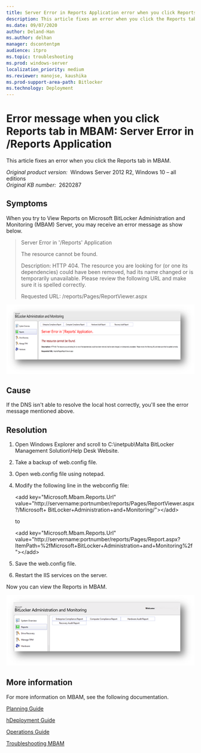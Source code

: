 ```yaml
---
title: Server Error in Reports Application error when you click Reports tab in MBAM
description: This article fixes an error when you click the Reports tab in MBAM.
ms.date: 09/07/2020
author: Deland-Han
ms.author: delhan
manager: dscontentpm
audience: itpro
ms.topic: troubleshooting
ms.prod: windows-server
localization_priority: medium
ms.reviewer: manojse, kaushika
ms.prod-support-area-path: Bitlocker
ms.technology: Deployment
---
```

# Error message when you click Reports tab in MBAM: Server Error in /Reports Application

This article fixes an error when you click the Reports tab in MBAM.

_Original product version:_ &nbsp;Windows Server 2012 R2, Windows 10 – all editions  
_Original KB number:_ &nbsp;2620287

## Symptoms

When you try to View Reports on Microsoft BitLocker Administration and Monitoring (MBAM) Server, you may receive an error message as show below.

> Server Error in '/Reports' Application
>
> The resource cannot be found.
>
> Description: HTTP 404. The resource you are looking for (or one its dependencies) could have been removed, had its name changed or is temporarily unavailable. Please review the following URL and make sure it is spelled correctly.
>
> Requested URL: /reports/Pages/ReportViewer.aspx

![MBAM reports error](./media/server-error-click-reports-tab-mbam/mbam-reports-error.png)

## Cause

If the DNS isn't able to resolve the local host correctly, you'll see the error message mentioned above.

## Resolution

1. Open Windows Explorer and scroll to C:\inetpub\Malta BitLocker Management Solution\Help Desk Website.
2. Take a backup of web.config file.
3. Open web.config file using notepad.
4. Modify the following line in the webconfig file:

    \<add key="Microsoft.Mbam.Reports.Url" value="http://servername:portnumber/reports/Pages/ReportViewer.aspx?/Microsoft+
    BitLocker+Administration+and+Monitoring/">\</add>
    
    to
    
    \<add key="Microsoft.Mbam.Reports.Url" value="http://servername:portnumber/reports/Pages/Report.aspx?ItemPath=%2fMicrosoft+BitLocker+Administration+and+Monitoring%2f">\</add>

5. Save the web.config file.
6. Restart the IIS services on the server.

Now you can view the Reports in MBAM.

![MBAM reports](./media/server-error-click-reports-tab-mbam/mbam-reports.png)

## More information

For more information on MBAM, see the following documentation.

[Planning Guide](https://onlinehelp.microsoft.com/mdop/hh285653.aspx) 

[hDeployment Guide](https://onlinehelp.microsoft.com/mdop/hh285644.aspx) 

[Operations Guide](https://onlinehelp.microsoft.com/mdop/hh285664.aspx) 

[Troubleshooting MBAM](https://onlinehelp.microsoft.com/mdop/hh352745.aspx)
